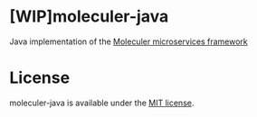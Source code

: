 # [WIP]moleculer-java

Java implementation of the [Moleculer microservices framework](http://moleculer.services/)

# License
moleculer-java is available under the [MIT license](https://tldrlegal.com/license/mit-license).